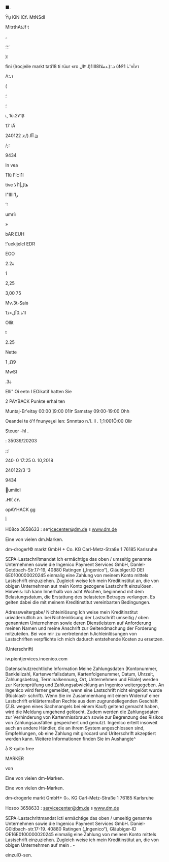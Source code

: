 ■.

Ỷụ  KiN  lCf،  MtNSdl

MitrthAtJf t

،

؛؛؛

)؛

fini (Irocjeile markt
tati18
tí rüur
«ro
ذ.؛(،دملاا8ااا1(ا،٢ال
ύ№1
ί،'νΐν١

Λ١،؛

(

؛

؛

เ,  1ϋ.2٧1β

17  :Ä

240122  ئ.آآا.(/:ذ

/;؛

9434

In  vea

11ü  ا1ا؛؛ا'ا

tive  هال|1ألا

 را'اااا"ا

‘؛

umriì

»

bAR  EUH

!'uekijelcl  EDR

EOO

ة2.2

1

2,25

3,00
75

Mv،3t-Sai٥

1ا1ة.0آل<ذ

Ollit

t

2.25

Nette

1 ,Ω9

MwSl

.3ة

Elli"  Oi eetn I  EOikatif  hatten  Sie

2  PAYBACK  Punkte  erhal ten

Muntaj-Er'eitay  00:00  ]9:00  01٢ا
Samstay  09:00-19:00  Ohh

Oeandei  te  ö'f fnunye¿ei  len:
Snnntao  n.'l. ll .  1;1:001Ö:00  Olir

Steuer -hl  .

: 35039/20203

;;؛

240٠0 17:25 0. 10,2018

240122/3 '3

9434

umiidi

،Hlť  ٥٣،

opAYHACK  gg

أ

Η08٥٥ 3658633
: se^ícecenter@dm.de
ธ  www.dm.de

Eine von vielen  dm.Marken.

dm-droger!©  markt
GmbH  +  Co.  KG
Carl-Metz-Straße  1
76185  Karlsruhe

SEPA-Lastschríítmandat
Ich ermächtige das oben / umseitig genannte Unternehmen sowie die
Ingenico Payment Services GmbH, Danlel-Gotóbach-Str.17-19, 40880
Ratingen („Ingenico“), Gläublger.lD DEI 6E0100000020245  einmalig eine
Zahlung von meinem Konto mittels  Lastschrift einzuziehen. Zugleicti
weise Ich mein Kreditinstitut an, die von obigen Unternehmen aut mein
Konto gezogene Lastschrift einzulösen.
Hinweis: Ich  kann Innerhalb  von acht Wochen, beginnend  mit dem
Belastungsdatum, die Erstattung des belasteten Betrages verlangen. Es
gelten dabei die mit meinem Kreditinstitut vereinbarten Bedingungen.

Adressweitergabe/ Nichteinlösung
Ich weise mein Kreditinstitut uriwlderrutllch an. bei Nichteinlösung der
Lastschrift  umseitig / oben genanntem  Unternehmen sowie deren
Dienstleistern auf Anforderung meinen Namen und meine Anschrift zur
Geltendmachung der Forderung mitzuteilen. Bei von mir zu vertretenden
hJichleinlösungen  von  Lastschriften  verpflichte  ich  mich dadurch
entstehende Kosten zu ersetzen.

(Unterschrift)

iw.pientjervices.inoenico.com

Datenschutzrechtliche Information
Meine Zahlungsdaten (Kontonummer, Bankleilzahl, Kartenverfallsdatum,
Kartenfolgenummer, Datum, Uhrzeit, Zahlungsbetrag, Terminalkennung,
Ort, Unternehmen und  Filiale)  werden zur  Kartenprüfung  und
Zahlungsabwicklung an Ingenico weitergegeben. An Ingenico wird ferner
gemeldet, wenn eine  Lastschrift  nicht eingelöst  wurde (Rücklast-
schrift). Wenn Sie im Zusammenhang mit einem  Widerruf einer
Lastschrift erklärtermaßen Rechte aus dem zugrundeliegenden Geschäft
(Z.B.
wegen eines Sachmangels bei einem Kauf) geltend gemacht haben,
wird die Meldung umgehend gelöscht. Zudem werden die Zahlungsdaten
zur Verhinderung von Kartenmissbrauch sowie zur Begrenzung des
Risikos von Zahlungsausfällen gespeichert und genutzt. Ingenlco erteilt
insoweit auch an andere Händler, die an ihrem System angeschlossen
sind, Empfehlungen, ob eine Zahlung  mit  girocard  und  Uriterschrift
akzeptiert  werden  kann. Weitere  Informationen finden  Sie  im
Aushangte^

ằ
S-qụỉto
free

MARKER

von

Eine von  vielen  dm-Marken.

Eine von  vielen  dm-Marken.

dm-drogerle markt
GmbH+ 0๐.  KG
Carl-Metz-Straße 1
76185 Karlsruhe

Hosoo 3658633
: servicecenter@dm.de
ธ  www.dm.de

SEPA-Lastschrlttmandat
Icti ermächtige das oben / umseitig genannte Unternehmen sowie die
Ingenico Payment Services GmbH. Daniel-G0ldbach٠str.17-19.  40880
Ratingen („Ingenico“), Gläubiger-ID ΟΕ16Ε0100000020245 einmalig eine
Zahlung  von  meinem  Konto  mittels  Lastschrift  einzuziehen.  Zugleich
weise  ich  mein  Kreditinstitut an,  die  von  obigen  Unternehmen  auf  mein
.  -

einzulO-sen.

